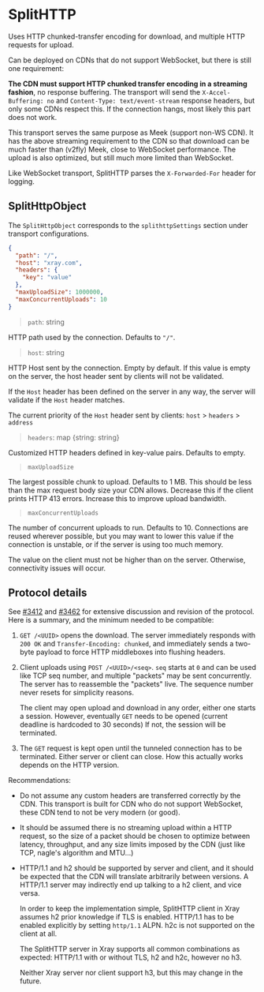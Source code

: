 # SplitHTTP

Uses HTTP chunked-transfer encoding for download, and multiple HTTP requests for upload.

Can be deployed on CDNs that do not support WebSocket, but there is still one requirement:

**The CDN must support HTTP chunked transfer encoding in a streaming fashion**,
no response buffering. The transport will send the `X-Accel-Buffering: no` and
`Content-Type: text/event-stream` response headers, but only some CDNs respect this.
If the connection hangs, most likely this part does not work.

This transport serves the same purpose as Meek (support non-WS CDN). It has the
above streaming requirement to the CDN so that download can be much faster than
(v2fly) Meek, close to WebSocket performance. The upload is also optimized, but
still much more limited than WebSocket.

Like WebSocket transport, SplitHTTP parses the `X-Forwarded-For` header for logging.

## SplitHttpObject

The `SplitHttpObject` corresponds to the `splithttpSettings` section under transport configurations.

```json
{
  "path": "/",
  "host": "xray.com",
  "headers": {
    "key": "value"
  },
  "maxUploadSize": 1000000,
  "maxConcurrentUploads": 10
}
```

> `path`: string

HTTP path used by the connection. Defaults to `"/"`.

> `host`: string

HTTP Host sent by the connection. Empty by default. If this value is empty on the server, the host header sent by clients will not be validated.

If the `Host` header has been defined on the server in any way, the server will validate if the `Host` header matches.

The current priority of the `Host` header sent by clients: `host` > `headers` > `address`

> `headers`: map \{string: string\}

Customized HTTP headers defined in key-value pairs. Defaults to empty.

> `maxUploadSize`

The largest possible chunk to upload. Defaults to 1 MB. This should be less
than the max request body size your CDN allows. Decrease this if the client
prints HTTP 413 errors. Increase this to improve upload bandwidth.

> `maxConcurrentUploads`

The number of concurrent uploads to run. Defaults to 10. Connections are reused
wherever possible, but you may want to lower this value if the connection is
unstable, or if the server is using too much memory.

The value on the client must not be higher than on the server. Otherwise,
connectivity issues will occur.

## Protocol details

See [#3412](https://github.com/XTLS/Xray-core/pull/3412) and
[#3462](https://github.com/XTLS/Xray-core/pull/3462) for extensive discussion
and revision of the protocol. Here is a summary, and the minimum needed to be
compatible:

1. `GET /<UUID>` opens the download. The server immediately responds
   with `200 OK` and `Transfer-Encoding: chunked`, and immediately sends a
   two-byte payload to force HTTP middleboxes into flushing headers.

2. Client uploads using `POST /<UUID>/<seq>`. `seq` starts at `0` and can be
   used like TCP seq number, and multiple "packets" may be sent concurrently.
   The server has to reassemble the "packets" live. The sequence number never
   resets for simplicity reasons.

   The client may open upload and download in any order, either one starts a
   session. However, eventually `GET` needs to be opened (current deadline is
   hardcoded to 30 seconds) If not, the session will be terminated.

3. The `GET` request is kept open until the tunneled connection has to be
   terminated. Either server or client can close. How this actually works
   depends on the HTTP version.

Recommendations:

* Do not assume any custom headers are transferred correctly by the CDN. This
  transport is built for CDN who do not support WebSocket, these CDN tend to
  not be very modern (or good).

* It should be assumed there is no streaming upload within a HTTP request, so
  the size of a packet should be chosen to optimize between latency,
  throughput, and any size limits imposed by the CDN (just like TCP, nagle's
  algorithm and MTU...)

* HTTP/1.1 and h2 should be supported by server and client, and it should be
  expected that the CDN will translate arbitrarily between versions. A HTTP/1.1
  server may indirectly end up talking to a h2 client, and vice versa.

  In order to keep the implementation simple, SplitHTTP client in Xray assumes
  h2 prior knowledge if TLS is enabled. HTTP/1.1 has to be enabled explicitly
  by setting `http/1.1` ALPN. h2c is not supported on the client at all.

  The SplitHTTP server in Xray supports all common combinations as expected:
  HTTP/1.1 with or without TLS, h2 and h2c, however no h3.

  Neither Xray server nor client support h3, but this may change in the future.
